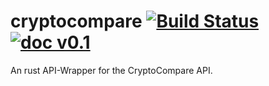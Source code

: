 # cryptocompare [![Build Status](https://api.travis-ci.org/hekrause/cryptocompare.svg?branch=develop)](https://travis-ci.org/hekrause/cryptocompare) [![doc v0.1](https://img.shields.io/badge/doc-v0.1-ff9900.svg)](https://hekrause.github.io/doc/cryptocompare/cryptocompare/)
An rust API-Wrapper for the CryptoCompare API.
